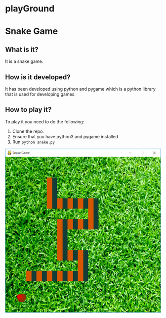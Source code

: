 # playGround
# Snake Game
## What is it?
It is a snake game.

## How is it developed?
It has been developed using python and pygame which is a python library
that is used for developing games.

## How to play it?
To play it you need to do the following:
1. Clone the repo.
2. Ensure that you have python3 and pygame installed.
3. Run ``python snake.py``

![picture](game_screen.png)
